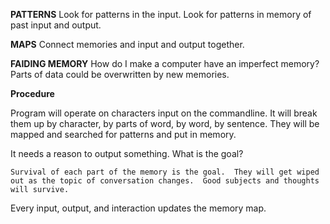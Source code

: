 **PATTERNS**
Look for patterns in the input.  Look for patterns in memory of past input and output.

**MAPS**
Connect memories and input and output together.

**FAIDING MEMORY**
How do I make a computer have an imperfect memory? Parts of data could be overwritten by new memories.


**Procedure**

Program will operate on characters input on the commandline.  It will break them up by character, by parts of word, by word, by sentence.  They will be mapped and searched for patterns and put in memory.

It needs a reason to output something.  What is the goal?

    Survival of each part of the memory is the goal.  They will get wiped out as the topic of conversation changes.  Good subjects and thoughts will survive.


Every input, output, and interaction updates the memory map.
